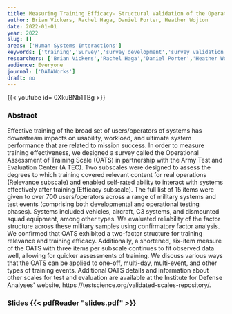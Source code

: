 ```yaml
---
title: Measuring Training Efficacy- Structural Validation of the Operational Assessment of Training Scale
author: Brian Vickers, Rachel Haga, Daniel Porter, Heather Wojton
date: 2022-01-01
year: 2022
slug: []
areas: ['Human Systems Interactions']
keywords: ['training','Survey','survey development','survey validation','HumanSystems Interactions (HSI)']
researchers: ['Brian Vickers','Rachel Haga','Daniel Porter','Heather Wojton']
audience: Everyone
journal: ['DATAWorks']
draft: no
---
```


{{< youtube id= 0XkuBNb1TBg >}}

### Abstract

Effective training of the broad set of users/operators of systems has downstream impacts on usability, workload, and ultimate system performance that are related to mission success. In order to measure training effectiveness, we designed a survey called the Operational Assessment of Training Scale (OATS) in partnership with the Army Test and Evaluation Center (A TEC). Two subscales were designed to assess the degrees to which training covered relevant content for real operations (Relevance subscale) and enabled self-rated ability to interact with systems effectively after training (Efficacy subscale). The full list of 15 items were given to over 700 users/operators across a range of military systems and test events (comprising both developmental and operational testing phases). Systems included vehicles, aircraft, C3 systems, and dismounted squad equipment, among other types. We evaluated reliability of the factor structure across these military samples using confirmatory factor analysis. We confirmed that OATS exhibited a two-factor structure for training relevance and training efficacy. Additionally, a shortened, six-item measure of the OATS with three items per subscale continues to fit observed data well, allowing for quicker assessments of training. We discuss various ways that the OATS can be applied to one-off, multi-day, multi-event, and other types of training events. Additional OATS details and information about other scales for test and evaluation are available at the Institute for Defense Analyses' website, https //testscience.org/validated-scales-repository/.

### Slides {{< pdfReader "slides.pdf" >}}




